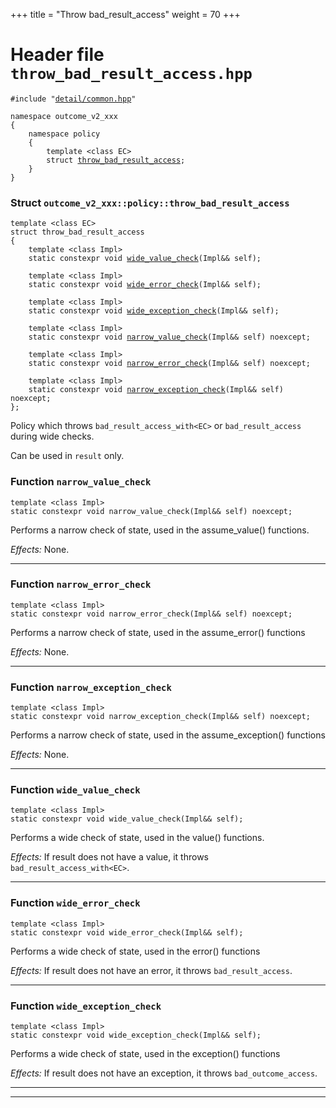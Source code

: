 +++
title = "Throw bad_result_access"
weight = 70
+++
# Header file `throw_bad_result_access.hpp`

<a id="standardese-throw_bad_result_access.hpp" style="display: none"></a>

<pre><code class="standardese-language-cpp"><span class="pre">#include</span> <span class="pre">&quot;</span><a href="doc_common.md#standardese-common.hpp"><span class="typ dec var fun">detail&#x2F;common.hpp</span></a><span class="pre">&quot;</span>

<span class="kwd">namespace</span> <span class="typ dec var fun">outcome_v2_xxx</span>
<span class="pun">{</span>
    <span class="kwd">namespace</span> <span class="typ dec var fun">policy</span>
    <span class="pun">{</span>
        <span class="kwd">template</span> <span class="pun">&lt;</span><span class="kwd">class</span> <span class="typ dec var fun">EC</span><span class="pun">&gt;</span>
        <span class="kwd">struct</span> <a href="#standardese-outcome_v2_xxx::policy::throw_bad_result_access%3CEC%3E"><span class="typ dec var fun">throw_bad_result_access</span></a><span class="pun">;</span>
    <span class="pun">}</span>
<span class="pun">}</span>
</code></pre>

<a id="standardese-outcome_v2_xxx" style="display: none"></a>

<a id="standardese-outcome_v2_xxx::policy" style="display: none"></a>

### Struct `outcome_v2_xxx::policy::throw_bad_result_access`

<a id="standardese-outcome_v2_xxx::policy::throw_bad_result_access&lt;EC&gt;" style="display: none"></a>

<pre><code class="standardese-language-cpp"><span class="kwd">template</span> <span class="pun">&lt;</span><span class="kwd">class</span> <span class="typ dec var fun">EC</span><span class="pun">&gt;</span>
<span class="kwd">struct</span> <span class="typ dec var fun">throw_bad_result_access</span>
<span class="pun">{</span>
    <span class="kwd">template</span> <span class="pun">&lt;</span><span class="kwd">class</span> <span class="typ dec var fun">Impl</span><span class="pun">&gt;</span>
    <span class="kwd">static</span> <span class="kwd">constexpr</span> <span class="kwd">void</span> <a href="#standardese-outcome_v2_xxx::policy::throw_bad_result_access%3CEC%3E::wide_value_check%3CImpl%3E(Impl&amp;&amp;)"><span class="typ dec var fun">wide_value_check</span></a><span class="pun">(</span><span class="typ dec var fun">Impl</span><span class="pun">&amp;&amp;</span> <span class="typ dec var fun">self</span><span class="pun">)</span><span class="pun">;</span>

    <span class="kwd">template</span> <span class="pun">&lt;</span><span class="kwd">class</span> <span class="typ dec var fun">Impl</span><span class="pun">&gt;</span>
    <span class="kwd">static</span> <span class="kwd">constexpr</span> <span class="kwd">void</span> <a href="#standardese-outcome_v2_xxx::policy::throw_bad_result_access%3CEC%3E::wide_error_check%3CImpl%3E(Impl&amp;&amp;)"><span class="typ dec var fun">wide_error_check</span></a><span class="pun">(</span><span class="typ dec var fun">Impl</span><span class="pun">&amp;&amp;</span> <span class="typ dec var fun">self</span><span class="pun">)</span><span class="pun">;</span>

    <span class="kwd">template</span> <span class="pun">&lt;</span><span class="kwd">class</span> <span class="typ dec var fun">Impl</span><span class="pun">&gt;</span>
    <span class="kwd">static</span> <span class="kwd">constexpr</span> <span class="kwd">void</span> <a href="#standardese-outcome_v2_xxx::policy::throw_bad_result_access%3CEC%3E::wide_exception_check%3CImpl%3E(Impl&amp;&amp;)"><span class="typ dec var fun">wide_exception_check</span></a><span class="pun">(</span><span class="typ dec var fun">Impl</span><span class="pun">&amp;&amp;</span> <span class="typ dec var fun">self</span><span class="pun">)</span><span class="pun">;</span>

    <span class="kwd">template</span> <span class="pun">&lt;</span><span class="kwd">class</span> <span class="typ dec var fun">Impl</span><span class="pun">&gt;</span>
    <span class="kwd">static</span> <span class="kwd">constexpr</span> <span class="kwd">void</span> <a href="#standardese-outcome_v2_xxx::policy::detail::base::narrow_value_check%3CImpl%3E(Impl&amp;&amp;)"><span class="typ dec var fun">narrow_value_check</span></a><span class="pun">(</span><span class="typ dec var fun">Impl</span><span class="pun">&amp;&amp;</span> <span class="typ dec var fun">self</span><span class="pun">)</span> <span class="kwd">noexcept</span><span class="pun">;</span>

    <span class="kwd">template</span> <span class="pun">&lt;</span><span class="kwd">class</span> <span class="typ dec var fun">Impl</span><span class="pun">&gt;</span>
    <span class="kwd">static</span> <span class="kwd">constexpr</span> <span class="kwd">void</span> <a href="#standardese-outcome_v2_xxx::policy::detail::base::narrow_error_check%3CImpl%3E(Impl&amp;&amp;)"><span class="typ dec var fun">narrow_error_check</span></a><span class="pun">(</span><span class="typ dec var fun">Impl</span><span class="pun">&amp;&amp;</span> <span class="typ dec var fun">self</span><span class="pun">)</span> <span class="kwd">noexcept</span><span class="pun">;</span>

    <span class="kwd">template</span> <span class="pun">&lt;</span><span class="kwd">class</span> <span class="typ dec var fun">Impl</span><span class="pun">&gt;</span>
    <span class="kwd">static</span> <span class="kwd">constexpr</span> <span class="kwd">void</span> <a href="#standardese-outcome_v2_xxx::policy::detail::base::narrow_exception_check%3CImpl%3E(Impl&amp;&amp;)"><span class="typ dec var fun">narrow_exception_check</span></a><span class="pun">(</span><span class="typ dec var fun">Impl</span><span class="pun">&amp;&amp;</span> <span class="typ dec var fun">self</span><span class="pun">)</span> <span class="kwd">noexcept</span><span class="pun">;</span>
<span class="pun">};</span>
</code></pre>

Policy which throws `bad_result_access_with<EC>` or `bad_result_access` during wide checks.

Can be used in `result` only.

### Function `narrow_value_check`

<a id="standardese-outcome_v2_xxx::policy::detail::base::narrow_value_check&lt;Impl&gt;(Impl&amp;&amp;)" style="display: none"></a>

<pre><code class="standardese-language-cpp"><span class="kwd">template</span> <span class="pun">&lt;</span><span class="kwd">class</span> <span class="typ dec var fun">Impl</span><span class="pun">&gt;</span>
<span class="kwd">static</span> <span class="kwd">constexpr</span> <span class="kwd">void</span> <span class="typ dec var fun">narrow_value_check</span><span class="pun">(</span><span class="typ dec var fun">Impl</span><span class="pun">&amp;&amp;</span> <span class="typ dec var fun">self</span><span class="pun">)</span> <span class="kwd">noexcept</span><span class="pun">;</span>
</code></pre>

Performs a narrow check of state, used in the assume\_value() functions.

*Effects:* None.

-----

### Function `narrow_error_check`

<a id="standardese-outcome_v2_xxx::policy::detail::base::narrow_error_check&lt;Impl&gt;(Impl&amp;&amp;)" style="display: none"></a>

<pre><code class="standardese-language-cpp"><span class="kwd">template</span> <span class="pun">&lt;</span><span class="kwd">class</span> <span class="typ dec var fun">Impl</span><span class="pun">&gt;</span>
<span class="kwd">static</span> <span class="kwd">constexpr</span> <span class="kwd">void</span> <span class="typ dec var fun">narrow_error_check</span><span class="pun">(</span><span class="typ dec var fun">Impl</span><span class="pun">&amp;&amp;</span> <span class="typ dec var fun">self</span><span class="pun">)</span> <span class="kwd">noexcept</span><span class="pun">;</span>
</code></pre>

Performs a narrow check of state, used in the assume\_error() functions

*Effects:* None.

-----

### Function `narrow_exception_check`

<a id="standardese-outcome_v2_xxx::policy::detail::base::narrow_exception_check&lt;Impl&gt;(Impl&amp;&amp;)" style="display: none"></a>

<pre><code class="standardese-language-cpp"><span class="kwd">template</span> <span class="pun">&lt;</span><span class="kwd">class</span> <span class="typ dec var fun">Impl</span><span class="pun">&gt;</span>
<span class="kwd">static</span> <span class="kwd">constexpr</span> <span class="kwd">void</span> <span class="typ dec var fun">narrow_exception_check</span><span class="pun">(</span><span class="typ dec var fun">Impl</span><span class="pun">&amp;&amp;</span> <span class="typ dec var fun">self</span><span class="pun">)</span> <span class="kwd">noexcept</span><span class="pun">;</span>
</code></pre>

Performs a narrow check of state, used in the assume\_exception() functions

*Effects:* None.

-----

### Function `wide_value_check`

<a id="standardese-outcome_v2_xxx::policy::throw_bad_result_access&lt;EC&gt;::wide_value_check&lt;Impl&gt;(Impl&amp;&amp;)" style="display: none"></a>

<pre><code class="standardese-language-cpp"><span class="kwd">template</span> <span class="pun">&lt;</span><span class="kwd">class</span> <span class="typ dec var fun">Impl</span><span class="pun">&gt;</span>
<span class="kwd">static</span> <span class="kwd">constexpr</span> <span class="kwd">void</span> <span class="typ dec var fun">wide_value_check</span><span class="pun">(</span><span class="typ dec var fun">Impl</span><span class="pun">&amp;&amp;</span> <span class="typ dec var fun">self</span><span class="pun">)</span><span class="pun">;</span>
</code></pre>

Performs a wide check of state, used in the value() functions.

*Effects:* If result does not have a value, it throws `bad_result_access_with<EC>`.

-----

### Function `wide_error_check`

<a id="standardese-outcome_v2_xxx::policy::throw_bad_result_access&lt;EC&gt;::wide_error_check&lt;Impl&gt;(Impl&amp;&amp;)" style="display: none"></a>

<pre><code class="standardese-language-cpp"><span class="kwd">template</span> <span class="pun">&lt;</span><span class="kwd">class</span> <span class="typ dec var fun">Impl</span><span class="pun">&gt;</span>
<span class="kwd">static</span> <span class="kwd">constexpr</span> <span class="kwd">void</span> <span class="typ dec var fun">wide_error_check</span><span class="pun">(</span><span class="typ dec var fun">Impl</span><span class="pun">&amp;&amp;</span> <span class="typ dec var fun">self</span><span class="pun">)</span><span class="pun">;</span>
</code></pre>

Performs a wide check of state, used in the error() functions

*Effects:* If result does not have an error, it throws `bad_result_access`.

-----

### Function `wide_exception_check`

<a id="standardese-outcome_v2_xxx::policy::throw_bad_result_access&lt;EC&gt;::wide_exception_check&lt;Impl&gt;(Impl&amp;&amp;)" style="display: none"></a>

<pre><code class="standardese-language-cpp"><span class="kwd">template</span> <span class="pun">&lt;</span><span class="kwd">class</span> <span class="typ dec var fun">Impl</span><span class="pun">&gt;</span>
<span class="kwd">static</span> <span class="kwd">constexpr</span> <span class="kwd">void</span> <span class="typ dec var fun">wide_exception_check</span><span class="pun">(</span><span class="typ dec var fun">Impl</span><span class="pun">&amp;&amp;</span> <span class="typ dec var fun">self</span><span class="pun">)</span><span class="pun">;</span>
</code></pre>

Performs a wide check of state, used in the exception() functions

*Effects:* If result does not have an exception, it throws `bad_outcome_access`.

-----

-----
